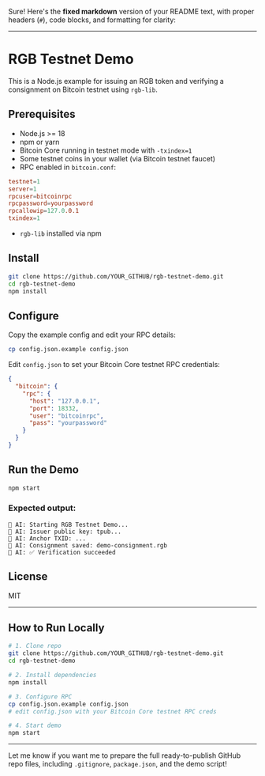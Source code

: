 Sure! Here's the **fixed markdown** version of your README text, with proper headers (`#`), code blocks, and formatting for clarity:

---

# RGB Testnet Demo

This is a Node.js example for issuing an RGB token and verifying a consignment on Bitcoin testnet using `rgb-lib`.

## Prerequisites

* Node.js >= 18
* npm or yarn
* Bitcoin Core running in testnet mode with `-txindex=1`
* Some testnet coins in your wallet (via Bitcoin testnet faucet)
* RPC enabled in `bitcoin.conf`:

```conf
testnet=1
server=1
rpcuser=bitcoinrpc
rpcpassword=yourpassword
rpcallowip=127.0.0.1
txindex=1
```

* `rgb-lib` installed via npm

## Install

```bash
git clone https://github.com/YOUR_GITHUB/rgb-testnet-demo.git
cd rgb-testnet-demo
npm install
```

## Configure

Copy the example config and edit your RPC details:

```bash
cp config.json.example config.json
```

Edit `config.json` to set your Bitcoin Core testnet RPC credentials:

```json
{
  "bitcoin": {
    "rpc": {
      "host": "127.0.0.1",
      "port": 18332,
      "user": "bitcoinrpc",
      "pass": "yourpassword"
    }
  }
}
```

## Run the Demo

```bash
npm start
```

### Expected output:

```
🤖 AI: Starting RGB Testnet Demo...
🤖 AI: Issuer public key: tpub...
🤖 AI: Anchor TXID: ...
🤖 AI: Consignment saved: demo-consignment.rgb
🤖 AI: ✅ Verification succeeded
```

## License

MIT

---

## How to Run Locally

```bash
# 1. Clone repo
git clone https://github.com/YOUR_GITHUB/rgb-testnet-demo.git
cd rgb-testnet-demo

# 2. Install dependencies
npm install

# 3. Configure RPC
cp config.json.example config.json
# edit config.json with your Bitcoin Core testnet RPC creds

# 4. Start demo
npm start
```

---

Let me know if you want me to prepare the full ready-to-publish GitHub repo files, including `.gitignore`, `package.json`, and the demo script!

